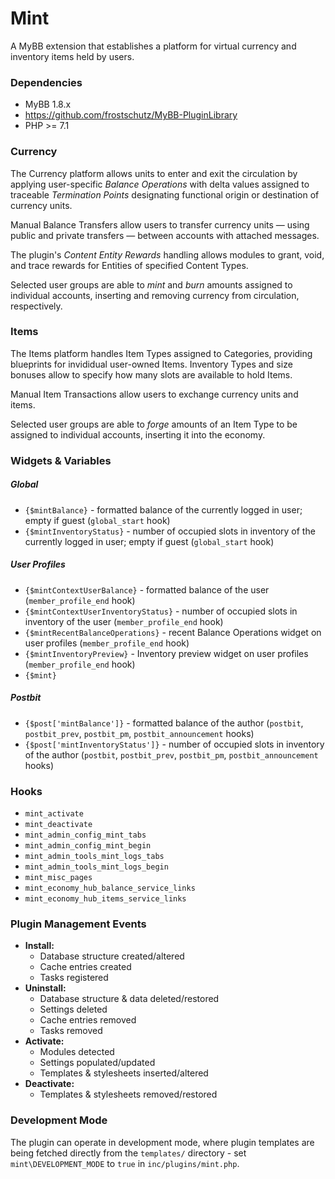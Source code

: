 # Mint

A MyBB extension that establishes a platform for virtual currency and inventory items held by users.

### Dependencies
- MyBB 1.8.x
- https://github.com/frostschutz/MyBB-PluginLibrary
- PHP >= 7.1

### Currency
The Currency platform allows units to enter and exit the circulation by applying user-specific _Balance Operations_ with delta values assigned to traceable _Termination Points_ designating functional origin or destination of currency units.

Manual Balance Transfers allow users to transfer currency units &mdash; using public and private transfers &mdash; between accounts with attached messages.

The plugin's _Content Entity Rewards_ handling allows modules to grant, void, and trace rewards for Entities of specified Content Types.

Selected user groups are able to _mint_ and _burn_ amounts assigned to individual accounts, inserting and removing currency from circulation, respectively.

### Items
The Items platform handles Item Types assigned to Categories, providing blueprints for invididual user-owned Items. Inventory Types and size bonuses allow to specify how many slots are available to hold Items. 

Manual Item Transactions allow users to exchange currency units and items.

Selected user groups are able to _forge_ amounts of an Item Type to be assigned to individual accounts, inserting it into the economy.

### Widgets & Variables
##### Global
- `{$mintBalance}` - formatted balance of the currently logged in user; empty if guest (`global_start` hook)
- `{$mintInventoryStatus}` - number of occupied slots in inventory of the currently logged in user; empty if guest (`global_start` hook)

##### User Profiles
- `{$mintContextUserBalance}` - formatted balance of the user (`member_profile_end` hook)
- `{$mintContextUserInventoryStatus}` - number of occupied slots in inventory of the user (`member_profile_end` hook)
- `{$mintRecentBalanceOperations}` - recent Balance Operations widget on user profiles (`member_profile_end` hook)
- `{$mintInventoryPreview}` - Inventory preview widget on user profiles (`member_profile_end` hook)
- `{$mint}`

##### Postbit
- `{$post['mintBalance']}` - formatted balance of the author (`postbit`, `postbit_prev`, `postbit_pm`, `postbit_announcement` hooks)
- `{$post['mintInventoryStatus']}` - number of occupied slots in inventory of the author (`postbit`, `postbit_prev`, `postbit_pm`, `postbit_announcement` hooks)

### Hooks
- `mint_activate`
- `mint_deactivate`
- `mint_admin_config_mint_tabs`
- `mint_admin_config_mint_begin`
- `mint_admin_tools_mint_logs_tabs`
- `mint_admin_tools_mint_logs_begin`
- `mint_misc_pages`
- `mint_economy_hub_balance_service_links`
- `mint_economy_hub_items_service_links`

### Plugin Management Events
- **Install:**
  - Database structure created/altered
  - Cache entries created
  - Tasks registered
- **Uninstall:**
  - Database structure & data deleted/restored
  - Settings deleted
  - Cache entries removed
  - Tasks removed
- **Activate:**
  - Modules detected
  - Settings populated/updated
  - Templates & stylesheets inserted/altered
- **Deactivate:**
  - Templates & stylesheets removed/restored

### Development Mode
The plugin can operate in development mode, where plugin templates are being fetched directly from the `templates/` directory - set `mint\DEVELOPMENT_MODE` to `true` in `inc/plugins/mint.php`.
